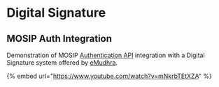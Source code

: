 # Digital Signature

## MOSIP Auth Integration

Demonstration of  MOSIP [Authentication API](https://mosip.github.io/documentation/1.2.0/authentication-service.html) integration with a Digital Signature system offered by [eMudhra](https://www.emudhradigital.com/about-emudhra.jsp).

{% embed url="https://www.youtube.com/watch?v=mNkrbTEtXZA" %}
